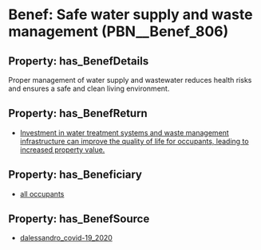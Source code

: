 # Benef: __Safe water supply and waste management__ (PBN__Benef_806)

## Property: has_BenefDetails

Proper management of water supply and wastewater reduces health risks and ensures a safe and clean living environment.

## Property: has_BenefReturn

* [Investment in water treatment systems and waste management infrastructure can improve the quality of life for occupants, leading to increased property value.](../BenefReturn/PBN__BenefReturn_876)

## Property: has_Beneficiary

* [all occupants](../Stakeholder/PBN__Stakeholder_328)

## Property: has_BenefSource

* [dalessandro_covid-19_2020](../Article/PBN__Article_161)


